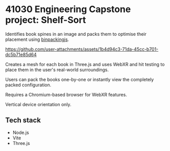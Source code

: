 # 41030 Engineering Capstone project: Shelf-Sort
Identifies book spines in an image and packs them to optimise their placement using [binpackingjs](https://github.com/olragon/binpackingjs).



https://github.com/user-attachments/assets/1b4d94c3-71da-45cc-b701-dc5b71e85d64



Creates a mesh for each book in Three.js and uses WebXR and hit testing to place them in the user's real-world surroundings.

Users can pack the books one-by-one or instantly view the completely packed configuration.

Requires a Chromium-based browser for WebXR features.

Vertical device orientation only.
## Tech stack
- Node.js
- Vite
- Three.js
